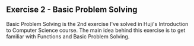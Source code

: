 ## Exercise 2 - Basic Problem Solving
Basic Problem Solving is the 2nd exercise I've solved in Huji's Introduction to Computer Science course.
The main idea behind this exercise is to get familiar with Functions and Basic Problem Solving.
